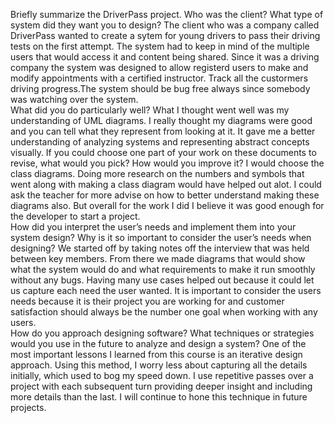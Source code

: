 Briefly summarize the DriverPass project. Who was the client? What type of system did they want you to design?                                                                      The client who was a company called DriverPass wanted to create a sytem for young drivers to pass their driving tests on the first attempt. The system had to keep in mind of the multiple users that would access it and content being shared. Since it was a driving company the system was designed to allow registerd users to make and modify appointments with a certified instructor. Track all the custormers driving progress.The system should be bug free always since somebody was watching over the system.  
What did you do particularly well?                                                                                                                                                 What I thought went well was my understanding of UML diagrams. I really thought my diagrams were good and you can tell what they represent from looking at it. It gave me a better understanding of analyzing systems and representing abstract concepts visually.
If you could choose one part of your work on these documents to revise, what would you pick? How would you improve it?                                                             I would choose the class diagrams. Doing more research on the numbers and symbols that went along with making a class diagram would have helped out alot. I could ask the teacher for more advise on how to better understand making these diagrams also. But overall for the work I did I believe it was good enough for the developer to start a project.           
How did you interpret the user’s needs and implement them into your system design? Why is it so important to consider the user’s needs when designing?                              We started off by taking notes off the interview that was held between key members. From there we made diagrams that would show what the system would do and what requirements to make it run smoothly without any bugs. Having many use cases helped out because it could let us capture each need the user wanted. It is important to consider the users needs because it is their project you are working for and customer satisfaction should always be the number one goal when working with any users.  
How do you approach designing software? What techniques or strategies would you use in the future to analyze and design a system?                                                    One of the most important lessons I learned from this course is an iterative design approach. Using this method, I worry less about capturing all the details initially, which used to bog my speed down. I use repetitive passes over a project with each subsequent turn providing deeper insight and including more details than the last. I will continue to hone this technique in future projects.
